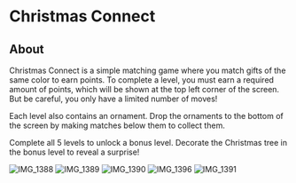 # Christmas Connect

## About

Christmas Connect is a simple matching game where you match gifts of the same color to earn points. To complete a level, you must earn a required amount of points, which will be shown at the top left corner of the screen. But be careful, you only have a limited number of moves!

Each level also contains an ornament. Drop the ornaments to the bottom of the screen by making matches below them to collect them.

Complete all 5 levels to unlock a bonus level. Decorate the Christmas tree in the bonus level to reveal a surprise!

![IMG_1388](https://user-images.githubusercontent.com/70664378/211218297-4e1199b8-ebc3-4825-ae61-052de37822db.PNG)
![IMG_1389](https://user-images.githubusercontent.com/70664378/211218302-3ba58c89-641b-45a2-8f56-935ed30ed730.PNG)
![IMG_1390](https://user-images.githubusercontent.com/70664378/211218305-69cb6b59-eb45-45cc-a776-36159b4854c9.PNG)
![IMG_1396](https://user-images.githubusercontent.com/70664378/211218346-6efd53c7-328c-4db3-ae34-de18c6fc99f8.PNG)
![IMG_1391](https://user-images.githubusercontent.com/70664378/211218350-af7681b7-0e64-4b81-ab8d-c2099ba4ee8d.PNG)
